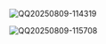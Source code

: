 ![QQ20250809-114319](https://amonologue-image-bed.oss-cn-chengdu.aliyuncs.com/2025/202508231300436.png)

![QQ20250809-115708](https://amonologue-image-bed.oss-cn-chengdu.aliyuncs.com/2025/202508231300457.png)